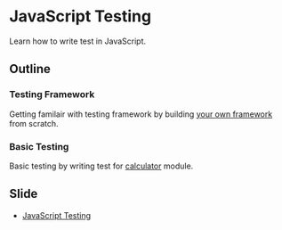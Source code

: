 # JavaScript Testing

Learn how to write test in JavaScript.

## Outline

### Testing Framework

Getting familair with testing framework by building [your own framework](https://github.com/aofleejay/testing-in-javascript/tree/master/testing-framework) from scratch.

### Basic Testing

Basic testing by writing test for [calculator](https://github.com/aofleejay/testing-in-javascript/tree/master/calculator) module.

## Slide

- [JavaScript Testing](https://github.com/aofleejay/sharing-resources/tree/master/testing-in-javascript)
